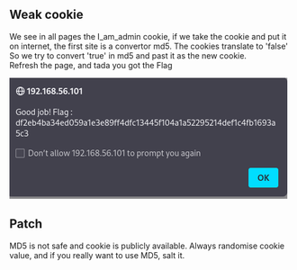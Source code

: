 ## Weak cookie

We see in all pages the I_am_admin cookie, 
if we take the cookie and put it on internet, the first site is a convertor md5.
The cookies translate to 'false'
So we try to convert 'true' in md5 and past it as the new cookie.  
Refresh the page, and tada you got the Flag

![image](./Ressources/cookie_result.png)

## Patch 

MD5 is not safe and cookie is publicly available.
Always randomise cookie value, and if you really want to use MD5, salt it.